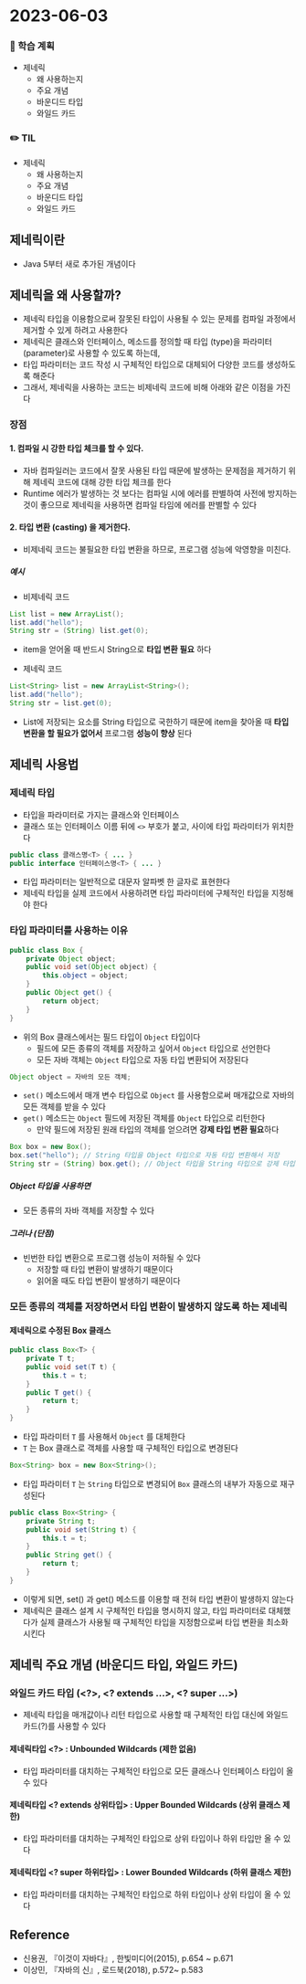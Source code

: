 # 2023-06-03

### 📌 학습 계획
- 제네릭
  - 왜 사용하는지
  - 주요 개념
  - 바운디드 타입
  - 와일드 카드


### ✏️ TIL
- 제네릭
  - 왜 사용하는지
  - 주요 개념
  - 바운디드 타입
  - 와일드 카드

## 제네릭이란
- Java 5부터 새로 추가된 개념이다

## 제네릭을 왜 사용할까?
- 제네릭 타입을 이용함으로써 잘못된 타입이 사용될 수 있는 문제를 컴파일 과정에서 제거할 수 있게 하려고 사용한다
- 제네릭은 클래스와 인터페이스, 메소드를 정의할 때 타입 (type)을 파라미터(parameter)로 사용할 수 있도록 하는데, 
- 타입 파라미터는 코드 작성 시 구체적인 타입으로 대체되어 다양한 코드를 생성하도록 해준다
- 그래서, 제네릭을 사용하는 코드는 비제네릭 코드에 비해 아래와 같은 이점을 가진다

### 장점
#### 1. 컴파일 시 강한 타입 체크를 할 수 있다.
- 자바 컴파일러는 코드에서 잘못 사용된 타입 때문에 발생하는 문제점을 제거하기 위해 제네릭 코드에 대해 강한 타입 체크를 한다
- Runtime 에러가 발생하는 것 보다는 컴파일 시에 에러를 판별하여 사전에 방지하는 것이 좋으므로 제네릭을 사용하면 컴파일 타임에 에러를 판별할 수 있다

#### 2. 타입 변환 (casting) 을 제거한다.
- 비제네릭 코드는 불필요한 타입 변환을 하므로, 프로그램 성능에 악영향을 미친다.
##### 예시
- 비제네릭 코드
```java
List list = new ArrayList();
list.add("hello");
String str = (String) list.get(0);
```
- item을 얻어올 때 반드시 String으로 **타입 변환 필요** 하다

- 제네릭 코드
```java
List<String> list = new ArrayList<String>();
list.add("hello");
String str = list.get(0);
```
- List에 저장되는 요소를 String 타입으로 국한하기 때문에 item을 찾아올 때 **타입 변환을 할 필요가 없어서** 프로그램 **성능이 향상** 된다


## 제네릭 사용법
### 제네릭 타입
- 타입을 파라미터로 가지는 클래스와 인터페이스
- 클래스 또는 인터페이스 이름 뒤에 `<>` 부호가 붙고, 사이에 타입 파라미터가 위치한다

```java
public class 클래스명<T> { ... }
public interface 인터페이스명<T> { ... }
```
- 타입 파라미터는 일반적으로 대문자 알파벳 한 글자로 표현한다
- 제네릭 타입을 실제 코드에서 사용하려면 타입 파라미터에 구체적인 타입을 지정해야 한다

### 타입 파라미터를 사용하는 이유
```java
public class Box {
    private Object object;
    public void set(Object object) {
        this.object = object;
    }
    public Object get() {
        return object;
    }
}
```
- 위의 Box 클래스에서는 필드 타입이 `Object` 타입이다
  - 필드에 모든 종류의 객체를 저장하고 싶어서 `Object` 타입으로 선언한다
  - 모든 자바 객체는 `Object` 타입으로 자동 타입 변환되어 저장된다

```java
Object object = 자바의 모든 객체;
```
- `set()` 메소드에서 매개 변수 타입으로 `Object` 를 사용함으로써 매개값으로 자바의 모든 객체를 받을 수 있다
- `get()` 메소드는 `Object` 필드에 저장된 객체를 `Object` 타입으로 리턴한다
  - 만약 필드에 저장된 원래 타입의 객체를 얻으려면 **강제 타입 변환 필요**하다

```java
Box box = new Box();
box.set("hello"); // String 타입을 Object 타입으로 자동 타입 변환해서 저장
String str = (String) box.get(); // Object 타입을 String 타입으로 강제 타입 변환해서 얻는다
```

##### Object 타입을 사용하면
- 모든 종류의 자바 객체를 저장할 수 있다
##### 그러나 (단점)
- 빈번한 타입 변환으로 프로그램 성능이 저하될 수 있다
  - 저장할 때 타입 변환이 발생하기 때문이다
  - 읽어올 때도 타입 변환이 발생하기 때문이다

### 모든 종류의 객체를 저장하면서 타입 변환이 발생하지 않도록 하는 제네릭

#### 제네릭으로 수정된 Box 클래스
```java
public class Box<T> {
    private T t;
    public void set(T t) {
        this.t = t;
    }
    public T get() {
        return t;
    }
}
```
- 타입 파라미터 `T` 를 사용해서 `Object`  를 대체한다
- `T` 는 Box 클래스로 객체를 사용할 때 구체적인 타입으로 변경된다
```java
Box<String> box = new Box<String>();
```

- 타입 파라미터 `T` 는 `String` 타입으로 변경되어 `Box` 클래스의 내부가 자동으로 재구성된다
```java
public class Box<String> {
    private String t;
    public void set(String t) {
        this.t = t;
    }
    public String get() {
        return t;
    }
}
```
- 이렇게 되면, set() 과 get() 메소드를 이용할 때 전혀 타입 변환이 발생하지 않는다
- 제네릭은 클래스 설계 시 구체적인 타입을 명시하지 않고, 타입 파라미터로 대체했다가 실제 클래스가 사용될 때 구체적인 타입을 지정함으로써 타입 변환을 최소화 시킨다


## 제네릭 주요 개념 (바운디드 타입, 와일드 카드)

### 와일드 카드 타입 (<?>, <? extends ...>, <? super ...>)

- 제네릭 타입을 매개값이나 리턴 타입으로 사용할 때 구체적인 타입 대신에 와일드 카드(?)를 사용할 수 있다

#### 제네릭타입 <?> : Unbounded Wildcards (제한 없음)

- 타입 파라미터를 대치하는 구체적인 타입으로 모든 클래스나 인터페이스 타입이 올 수 있다

#### 제네릭타입 <? extends 상위타입> : Upper Bounded Wildcards (상위 클래스 제한)

- 타입 파라미터를 대치하는 구체적인 타입으로 상위 타입이나 하위 타입만 올 수 있다

#### 제네릭타입 <? super 하위타입> : Lower Bounded Wildcards (하위 클래스 제한)

- 타입 파라미터를 대치하는 구체적인 타입으로 하위 타입이나 상위 타입이 올 수 있다


## Reference
- 신용권, 『이것이 자바다』, 한빛미디어(2015), p.654 ~ p.671
- 이상민, 『자바의 신』, 로드북(2018), p.572~ p.583
